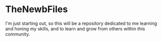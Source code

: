 # TheNewbFiles
I'm just starting out, so this will be a repository dedicated to me learning and honing my skills, and to learn and grow from others within this community.
